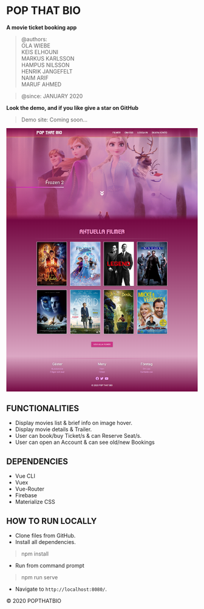 # POP THAT BIO

**A movie ticket booking app**<br>

>@authors: <br>
>         OLA WIEBE        
>         KEIS ELHOUNI<br>
>         MARKUS KARLSSON<br>
>         HAMPUS NILSSON<br>
>         HENRIK JANGEFELT<br>
>         NAIM ARIF<br>
>         MARUF AHMED<br>

>@since:  JANUARY 2020<br>


**Look the demo, and if you like give a star on GitHub**
>Demo site: Coming soon...<br>

![](/screenshot/popthatbio.png)

## FUNCTIONALITIES
* Display movies list & brief info on image hover.
* Display movie details & Trailer.
* User can book/buy Ticket/s & can Reserve Seat/s.
* User can open an Account & can see old/new Bookings   

## DEPENDENCIES
* Vue CLI
* Vuex
* Vue-Router
* Firebase
* Materialize CSS

## HOW TO RUN LOCALLY
* Clone files from GitHub. <br>
* Install all dependencies. 
> npm install
* Run from command prompt
> npm run serve
* Navigate to `http://localhost:8080/`. 

&copy; 2020 POPTHATBIO<br> 

